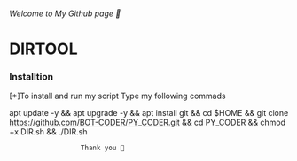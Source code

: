 
###### Welcome to My Github page 👋




# DIRTOOL

### Installtion
			
[*]To install and run my script Type my following commads

																								
  apt update -y && apt upgrade -y && apt install git && cd $HOME && git clone https://github.com/BOT-CODER/PY_CODER.git && cd PY_CODER && chmod +x DIR.sh && ./DIR.sh
    
    
    
                      Thank you 💟
